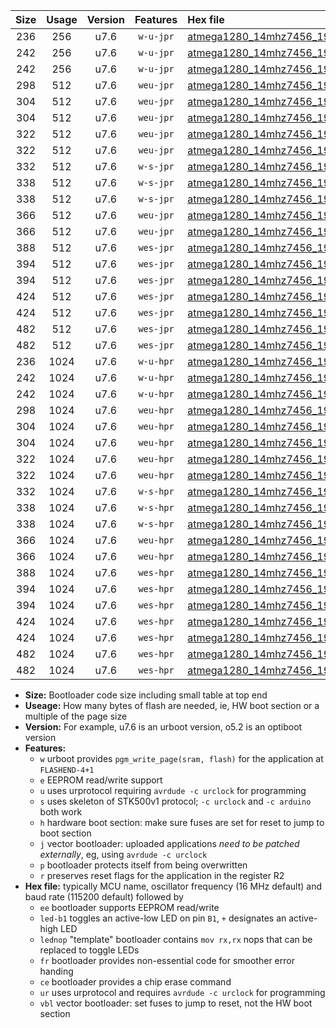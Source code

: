 |Size|Usage|Version|Features|Hex file|
|:-:|:-:|:-:|:-:|:--|
|236|256|u7.6|`w-u-jpr`|[atmega1280_14mhz7456_19200bps_ur_vbl.hex](https://raw.githubusercontent.com/stefanrueger/urboot/main/atmega1280_14mhz7456_19200bps_ur_vbl.hex)|
|242|256|u7.6|`w-u-jpr`|[atmega1280_14mhz7456_19200bps_led+b7_ur_vbl.hex](https://raw.githubusercontent.com/stefanrueger/urboot/main/atmega1280_14mhz7456_19200bps_led+b7_ur_vbl.hex)|
|242|256|u7.6|`w-u-jpr`|[atmega1280_14mhz7456_19200bps_lednop_ur_vbl.hex](https://raw.githubusercontent.com/stefanrueger/urboot/main/atmega1280_14mhz7456_19200bps_lednop_ur_vbl.hex)|
|298|512|u7.6|`weu-jpr`|[atmega1280_14mhz7456_19200bps_ee_ur_vbl.hex](https://raw.githubusercontent.com/stefanrueger/urboot/main/atmega1280_14mhz7456_19200bps_ee_ur_vbl.hex)|
|304|512|u7.6|`weu-jpr`|[atmega1280_14mhz7456_19200bps_ee_led+b7_ur_vbl.hex](https://raw.githubusercontent.com/stefanrueger/urboot/main/atmega1280_14mhz7456_19200bps_ee_led+b7_ur_vbl.hex)|
|304|512|u7.6|`weu-jpr`|[atmega1280_14mhz7456_19200bps_ee_lednop_ur_vbl.hex](https://raw.githubusercontent.com/stefanrueger/urboot/main/atmega1280_14mhz7456_19200bps_ee_lednop_ur_vbl.hex)|
|322|512|u7.6|`weu-jpr`|[atmega1280_14mhz7456_19200bps_ee_led+b7_fr_ur_vbl.hex](https://raw.githubusercontent.com/stefanrueger/urboot/main/atmega1280_14mhz7456_19200bps_ee_led+b7_fr_ur_vbl.hex)|
|322|512|u7.6|`weu-jpr`|[atmega1280_14mhz7456_19200bps_ee_lednop_fr_ur_vbl.hex](https://raw.githubusercontent.com/stefanrueger/urboot/main/atmega1280_14mhz7456_19200bps_ee_lednop_fr_ur_vbl.hex)|
|332|512|u7.6|`w-s-jpr`|[atmega1280_14mhz7456_19200bps_vbl.hex](https://raw.githubusercontent.com/stefanrueger/urboot/main/atmega1280_14mhz7456_19200bps_vbl.hex)|
|338|512|u7.6|`w-s-jpr`|[atmega1280_14mhz7456_19200bps_led+b7_vbl.hex](https://raw.githubusercontent.com/stefanrueger/urboot/main/atmega1280_14mhz7456_19200bps_led+b7_vbl.hex)|
|338|512|u7.6|`w-s-jpr`|[atmega1280_14mhz7456_19200bps_lednop_vbl.hex](https://raw.githubusercontent.com/stefanrueger/urboot/main/atmega1280_14mhz7456_19200bps_lednop_vbl.hex)|
|366|512|u7.6|`weu-jpr`|[atmega1280_14mhz7456_19200bps_ee_led+b7_fr_ce_ur_vbl.hex](https://raw.githubusercontent.com/stefanrueger/urboot/main/atmega1280_14mhz7456_19200bps_ee_led+b7_fr_ce_ur_vbl.hex)|
|366|512|u7.6|`weu-jpr`|[atmega1280_14mhz7456_19200bps_ee_lednop_fr_ce_ur_vbl.hex](https://raw.githubusercontent.com/stefanrueger/urboot/main/atmega1280_14mhz7456_19200bps_ee_lednop_fr_ce_ur_vbl.hex)|
|388|512|u7.6|`wes-jpr`|[atmega1280_14mhz7456_19200bps_ee_vbl.hex](https://raw.githubusercontent.com/stefanrueger/urboot/main/atmega1280_14mhz7456_19200bps_ee_vbl.hex)|
|394|512|u7.6|`wes-jpr`|[atmega1280_14mhz7456_19200bps_ee_led+b7_vbl.hex](https://raw.githubusercontent.com/stefanrueger/urboot/main/atmega1280_14mhz7456_19200bps_ee_led+b7_vbl.hex)|
|394|512|u7.6|`wes-jpr`|[atmega1280_14mhz7456_19200bps_ee_lednop_vbl.hex](https://raw.githubusercontent.com/stefanrueger/urboot/main/atmega1280_14mhz7456_19200bps_ee_lednop_vbl.hex)|
|424|512|u7.6|`wes-jpr`|[atmega1280_14mhz7456_19200bps_ee_led+b7_fr_vbl.hex](https://raw.githubusercontent.com/stefanrueger/urboot/main/atmega1280_14mhz7456_19200bps_ee_led+b7_fr_vbl.hex)|
|424|512|u7.6|`wes-jpr`|[atmega1280_14mhz7456_19200bps_ee_lednop_fr_vbl.hex](https://raw.githubusercontent.com/stefanrueger/urboot/main/atmega1280_14mhz7456_19200bps_ee_lednop_fr_vbl.hex)|
|482|512|u7.6|`wes-jpr`|[atmega1280_14mhz7456_19200bps_ee_led+b7_fr_ce_vbl.hex](https://raw.githubusercontent.com/stefanrueger/urboot/main/atmega1280_14mhz7456_19200bps_ee_led+b7_fr_ce_vbl.hex)|
|482|512|u7.6|`wes-jpr`|[atmega1280_14mhz7456_19200bps_ee_lednop_fr_ce_vbl.hex](https://raw.githubusercontent.com/stefanrueger/urboot/main/atmega1280_14mhz7456_19200bps_ee_lednop_fr_ce_vbl.hex)|
|236|1024|u7.6|`w-u-hpr`|[atmega1280_14mhz7456_19200bps_ur.hex](https://raw.githubusercontent.com/stefanrueger/urboot/main/atmega1280_14mhz7456_19200bps_ur.hex)|
|242|1024|u7.6|`w-u-hpr`|[atmega1280_14mhz7456_19200bps_led+b7_ur.hex](https://raw.githubusercontent.com/stefanrueger/urboot/main/atmega1280_14mhz7456_19200bps_led+b7_ur.hex)|
|242|1024|u7.6|`w-u-hpr`|[atmega1280_14mhz7456_19200bps_lednop_ur.hex](https://raw.githubusercontent.com/stefanrueger/urboot/main/atmega1280_14mhz7456_19200bps_lednop_ur.hex)|
|298|1024|u7.6|`weu-hpr`|[atmega1280_14mhz7456_19200bps_ee_ur.hex](https://raw.githubusercontent.com/stefanrueger/urboot/main/atmega1280_14mhz7456_19200bps_ee_ur.hex)|
|304|1024|u7.6|`weu-hpr`|[atmega1280_14mhz7456_19200bps_ee_led+b7_ur.hex](https://raw.githubusercontent.com/stefanrueger/urboot/main/atmega1280_14mhz7456_19200bps_ee_led+b7_ur.hex)|
|304|1024|u7.6|`weu-hpr`|[atmega1280_14mhz7456_19200bps_ee_lednop_ur.hex](https://raw.githubusercontent.com/stefanrueger/urboot/main/atmega1280_14mhz7456_19200bps_ee_lednop_ur.hex)|
|322|1024|u7.6|`weu-hpr`|[atmega1280_14mhz7456_19200bps_ee_led+b7_fr_ur.hex](https://raw.githubusercontent.com/stefanrueger/urboot/main/atmega1280_14mhz7456_19200bps_ee_led+b7_fr_ur.hex)|
|322|1024|u7.6|`weu-hpr`|[atmega1280_14mhz7456_19200bps_ee_lednop_fr_ur.hex](https://raw.githubusercontent.com/stefanrueger/urboot/main/atmega1280_14mhz7456_19200bps_ee_lednop_fr_ur.hex)|
|332|1024|u7.6|`w-s-hpr`|[atmega1280_14mhz7456_19200bps.hex](https://raw.githubusercontent.com/stefanrueger/urboot/main/atmega1280_14mhz7456_19200bps.hex)|
|338|1024|u7.6|`w-s-hpr`|[atmega1280_14mhz7456_19200bps_led+b7.hex](https://raw.githubusercontent.com/stefanrueger/urboot/main/atmega1280_14mhz7456_19200bps_led+b7.hex)|
|338|1024|u7.6|`w-s-hpr`|[atmega1280_14mhz7456_19200bps_lednop.hex](https://raw.githubusercontent.com/stefanrueger/urboot/main/atmega1280_14mhz7456_19200bps_lednop.hex)|
|366|1024|u7.6|`weu-hpr`|[atmega1280_14mhz7456_19200bps_ee_led+b7_fr_ce_ur.hex](https://raw.githubusercontent.com/stefanrueger/urboot/main/atmega1280_14mhz7456_19200bps_ee_led+b7_fr_ce_ur.hex)|
|366|1024|u7.6|`weu-hpr`|[atmega1280_14mhz7456_19200bps_ee_lednop_fr_ce_ur.hex](https://raw.githubusercontent.com/stefanrueger/urboot/main/atmega1280_14mhz7456_19200bps_ee_lednop_fr_ce_ur.hex)|
|388|1024|u7.6|`wes-hpr`|[atmega1280_14mhz7456_19200bps_ee.hex](https://raw.githubusercontent.com/stefanrueger/urboot/main/atmega1280_14mhz7456_19200bps_ee.hex)|
|394|1024|u7.6|`wes-hpr`|[atmega1280_14mhz7456_19200bps_ee_led+b7.hex](https://raw.githubusercontent.com/stefanrueger/urboot/main/atmega1280_14mhz7456_19200bps_ee_led+b7.hex)|
|394|1024|u7.6|`wes-hpr`|[atmega1280_14mhz7456_19200bps_ee_lednop.hex](https://raw.githubusercontent.com/stefanrueger/urboot/main/atmega1280_14mhz7456_19200bps_ee_lednop.hex)|
|424|1024|u7.6|`wes-hpr`|[atmega1280_14mhz7456_19200bps_ee_led+b7_fr.hex](https://raw.githubusercontent.com/stefanrueger/urboot/main/atmega1280_14mhz7456_19200bps_ee_led+b7_fr.hex)|
|424|1024|u7.6|`wes-hpr`|[atmega1280_14mhz7456_19200bps_ee_lednop_fr.hex](https://raw.githubusercontent.com/stefanrueger/urboot/main/atmega1280_14mhz7456_19200bps_ee_lednop_fr.hex)|
|482|1024|u7.6|`wes-hpr`|[atmega1280_14mhz7456_19200bps_ee_led+b7_fr_ce.hex](https://raw.githubusercontent.com/stefanrueger/urboot/main/atmega1280_14mhz7456_19200bps_ee_led+b7_fr_ce.hex)|
|482|1024|u7.6|`wes-hpr`|[atmega1280_14mhz7456_19200bps_ee_lednop_fr_ce.hex](https://raw.githubusercontent.com/stefanrueger/urboot/main/atmega1280_14mhz7456_19200bps_ee_lednop_fr_ce.hex)|

- **Size:** Bootloader code size including small table at top end
- **Useage:** How many bytes of flash are needed, ie, HW boot section or a multiple of the page size
- **Version:** For example, u7.6 is an urboot version, o5.2 is an optiboot version
- **Features:**
  + `w` urboot provides `pgm_write_page(sram, flash)` for the application at `FLASHEND-4+1`
  + `e` EEPROM read/write support
  + `u` uses urprotocol requiring `avrdude -c urclock` for programming
  + `s` uses skeleton of STK500v1 protocol; `-c urclock` and `-c arduino` both work
  + `h` hardware boot section: make sure fuses are set for reset to jump to boot section
  + `j` vector bootloader: uploaded applications *need to be patched externally*, eg, using `avrdude -c urclock`
  + `p` bootloader protects itself from being overwritten
  + `r` preserves reset flags for the application in the register R2
- **Hex file:** typically MCU name, oscillator frequency (16 MHz default) and baud rate (115200 default) followed by
  + `ee` bootloader supports EEPROM read/write
  + `led-b1` toggles an active-low LED on pin `B1`, `+` designates an active-high LED
  + `lednop` "template" bootloader contains `mov rx,rx` nops that can be replaced to toggle LEDs
  + `fr` bootloader provides non-essential code for smoother error handing
  + `ce` bootloader provides a chip erase command
  + `ur` uses urprotocol and requires `avrdude -c urclock` for programming
  + `vbl` vector bootloader: set fuses to jump to reset, not the HW boot section

